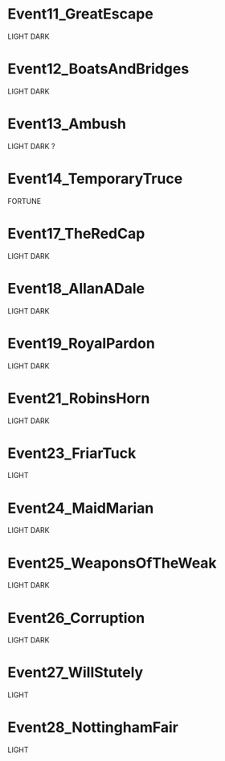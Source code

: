 # Event11_GreatEscape

LIGHT
DARK

# Event12_BoatsAndBridges

LIGHT
DARK

# Event13_Ambush

LIGHT
DARK ?

# Event14_TemporaryTruce

FORTUNE

# Event17_TheRedCap

LIGHT
DARK

# Event18_AllanADale

LIGHT
DARK

# Event19_RoyalPardon

LIGHT
DARK

# Event21_RobinsHorn

LIGHT
DARK

# Event23_FriarTuck

LIGHT

# Event24_MaidMarian

LIGHT
DARK

# Event25_WeaponsOfTheWeak

LIGHT
DARK

# Event26_Corruption

LIGHT
DARK

# Event27_WillStutely

LIGHT

# Event28_NottinghamFair

LIGHT
